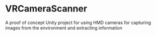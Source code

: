 # VRCameraScanner
A proof of concept Unity project for using HMD cameras for capturing images from the environment and extracting information
